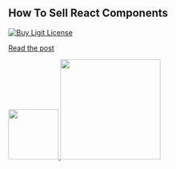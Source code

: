 ## How To Sell React Components

[![Buy Ligit License](https://s3.us-west-1.wasabisys.com/public.sugarkubes/ligit_embed.svg)](https://ligit.dev/checkout?projectID=5d5052f91effe7000d9235c9)

[Read the post](https://medium.com/@AndrewPierno/2-ways-to-sell-a-react-component-c13aacc5ff34)

<a href="https://ligit.dev">
  <img src="https://s3.us-west-1.wasabisys.com/public.sugarkubes/ligit_logo.png" style="width: 100px;" />
</a>

<a href="https://sugarkubes.io">
  <img src="https://s3.us-west-1.wasabisys.com/public.sugarkubes/logo.png" style="width: 200px;" />
</a>
